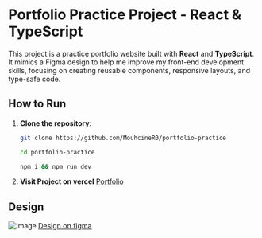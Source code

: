 # Portfolio Practice Project - React & TypeScript

This project is a practice portfolio website built with **React** and **TypeScript**. It mimics a Figma design to help me improve my front-end development skills, focusing on creating reusable components, responsive layouts, and type-safe code.

## How to Run

1. **Clone the repository**:
   ```bash
   git clone https://github.com/MouhcineR0/portfolio-practice
   ```
   ```bash
   cd portfolio-practice
   ```
   ```bash
   npm i && npm run dev
   ```
2. **Visit Project on vercel**
   [Portfolio](https://portfolio-practice-henna-ten.vercel.app)

## Design
![image](https://github.com/user-attachments/assets/2aebc360-c34e-4597-b512-8e2b29de77aa)
[Design on figma](https://www.figma.com/design/DpGH7gtP2U0WJxLBgP64Zh/Portfolio-UI---Web-%26-Mobile-(Community)?node-id=0-1&p=f&t=Y3OrKRx6OIdcQnQE-0)
